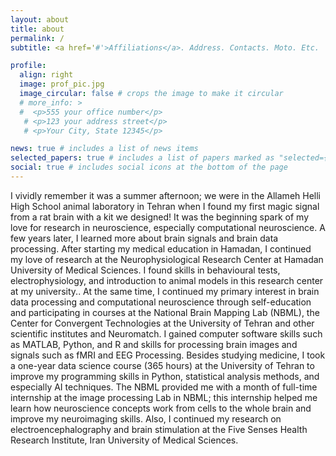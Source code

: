 ```yaml
---
layout: about
title: about
permalink: /
subtitle: <a href='#'>Affiliations</a>. Address. Contacts. Moto. Etc.

profile:
  align: right
  image: prof_pic.jpg
  image_circular: false # crops the image to make it circular
  # more_info: >
  #  <p>555 your office number</p>
   # <p>123 your address street</p>
   # <p>Your City, State 12345</p>

news: true # includes a list of news items
selected_papers: true # includes a list of papers marked as "selected={true}"
social: true # includes social icons at the bottom of the page
---
```

I vividly remember it was a summer afternoon; we were in the Allameh Helli High School animal laboratory in Tehran when I found my first magic signal from a rat brain with a kit we designed! It was the beginning spark of my love for research in neuroscience, especially computational neuroscience. A few years later, I learned more about brain signals and brain data processing. After starting my medical education in Hamadan, I continued my love of research at the Neurophysiological Research Center at Hamadan University of Medical Sciences. I found skills in behavioural tests, electrophysiology, and introduction to animal models in this research center at my university.. At the same time, I continued my primary interest in brain data processing and computational neuroscience through self-education and participating in courses at the National Brain Mapping Lab (NBML), the Center for Convergent Technologies at the University of Tehran and other scientific institutes and Neuromatch. I gained computer software skills such as MATLAB, Python, and R and skills for processing brain images and signals such as fMRI and EEG Processing. Besides studying medicine, I took a one-year data science course (365 hours) at the University of Tehran to improve my programming skills in Python, statistical analysis methods, and especially AI techniques. The NBML provided me with a month of full-time internship at the image processing Lab in NBML; this internship helped me learn how neuroscience concepts work from cells to the whole brain and improve my neuroimaging skills. Also, I continued my research on electroencephalography and brain stimulation at the Five Senses Health Research Institute, Iran University of Medical Sciences.
